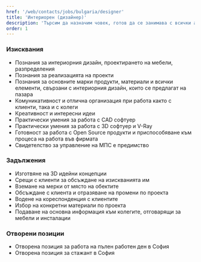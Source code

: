 ```yaml
---
href: '/web/contacts/jobs/bulgaria/designer'
title: 'Интериорен (дизайнер)'
description: 'Търсим да назначим човек, готов да се занимава с всички аспекти на интериора и с всичко, свързано с интериорния дизайн. Подходящият кандидат е човек, за когото е важно да намери най-доброто решение за клиента, да разбере какво иска той, да види възможностите и да постигне красиви и практични резултати. За да добием представа за креативността и въображението Ви, е задължително да ни изпратите портфолио, включващо проектите, по които сте работили.'
order: 1
---
```

### Изисквания
* Познания за интериорния дизайн, проектирането на мебели, разпределения
* Познания за реализацията на проекти 
* Познания за основните марки продукти, материали и всички елементи, свързани с интериорния дизайн, които се предлагат на пазара
* Комуникативност и отлична организация при работа както с клиенти, така и с колеги
* Креативност и интересни идеи
* Практически умения за работа с CAD софтуер
* Практически умения за работа с 3D софтуер и V-Ray
* Готовност за работа с Open Source продукти и приспособяване към процеса на работа във фирмата
* Свидетелство за управление на МПС е предимство

### Задължения
* Изготвяне на 3D идейни концепции
* Срещи с клиенти за обсъждане на изискванията им
* Вземане на мерки от място на обектите
* Обсъждане с клиента и отразяване на промени по проекта
* Водене на кореспонденция с клиентите
* Избор на конкретни материали по проекта
* Подаване на основна информация към колегите, отговарящи за мебели и инсталации

### Отворени позиции
* Отворена позиция за работа на пълен работен ден в София
* Отворена позиция за стажант в София

